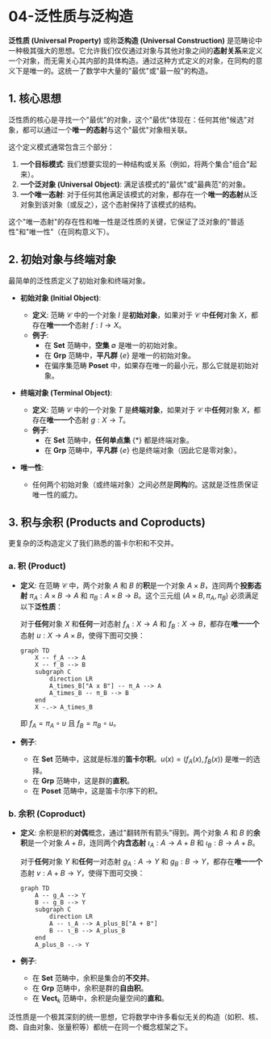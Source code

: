 # 04-泛性质与泛构造

**泛性质 (Universal Property)** 或称**泛构造 (Universal Construction)** 是范畴论中一种极其强大的思想。它允许我们仅仅通过对象与其他对象之间的**态射关系**来定义一个对象，而无需关心其内部的具体构造。通过这种方式定义的对象，在同构的意义下是唯一的。这统一了数学中大量的"最优"或"最一般"的构造。

## 1. 核心思想

泛性质的核心是寻找一个"最优"的对象，这个"最优"体现在：任何其他"候选"对象，都可以通过一个**唯一的态射**与这个"最优"对象相关联。

这个定义模式通常包含三个部分：

1. **一个目标模式**: 我们想要实现的一种结构或关系（例如，将两个集合"组合"起来）。
2. **一个泛对象 (Universal Object)**: 满足该模式的"最优"或"最典范"的对象。
3. **一个唯一态射**: 对于任何其他满足该模式的对象，都存在一个**唯一的态射**从泛对象到该对象（或反之），这个态射保持了该模式的结构。

这个"唯一态射"的存在性和唯一性是泛性质的关键，它保证了泛对象的"普适性"和"唯一性"（在同构意义下）。

## 2. 初始对象与终端对象

最简单的泛性质定义了初始对象和终端对象。

- **初始对象 (Initial Object)**:
  - **定义**: 范畴 $\mathcal{C}$ 中的一个对象 $I$ 是**初始对象**，如果对于 $\mathcal{C}$ 中**任何**对象 $X$，都存在**唯一一个**态射 $f: I \to X$。
  - **例子**:
    - 在 **Set** 范畴中，**空集** $\emptyset$ 是唯一的初始对象。
    - 在 **Grp** 范畴中，**平凡群** $\{e\}$ 是唯一的初始对象。
    - 在偏序集范畴 **Poset** 中，如果存在唯一的最小元，那么它就是初始对象。

- **终端对象 (Terminal Object)**:
  - **定义**: 范畴 $\mathcal{C}$ 中的一个对象 $T$ 是**终端对象**，如果对于 $\mathcal{C}$ 中**任何**对象 $X$，都存在**唯一一个**态射 $g: X \to T$。
  - **例子**:
    - 在 **Set** 范畴中，**任何单点集** $\{*\}$ 都是终端对象。
    - 在 **Grp** 范畴中，**平凡群** $\{e\}$ 也是终端对象（因此它是零对象）。

- **唯一性**:
  - 任何两个初始对象（或终端对象）之间必然是**同构**的。这就是泛性质保证唯一性的威力。

## 3. 积与余积 (Products and Coproducts)

更复杂的泛构造定义了我们熟悉的笛卡尔积和不交并。

### a. 积 (Product)

- **定义**:
    在范畴 $\mathcal{C}$ 中，两个对象 $A$ 和 $B$ 的**积**是一个对象 $A \times B$，连同两个**投影态射** $\pi_A: A \times B \to A$ 和 $\pi_B: A \times B \to B$。这个三元组 $(A \times B, \pi_A, \pi_B)$ 必须满足以下**泛性质**：

    对于**任何**对象 $X$ 和**任何**一对态射 $f_A: X \to A$ 和 $f_B: X \to B$，都存在**唯一一个**态射 $u: X \to A \times B$，使得下图可交换：

    ```mermaid
    graph TD
        X -- f_A --> A
        X -- f_B --> B
        subgraph C
            direction LR
            A_times_B["A x B"] -- π_A --> A
            A_times_B -- π_B --> B
        end
        X -.-> A_times_B
    ```

    即 $f_A = \pi_A \circ u$ 且 $f_B = \pi_B \circ u$。

- **例子**:
  - 在 **Set** 范畴中，这就是标准的**笛卡尔积**。$u(x) = (f_A(x), f_B(x))$ 是唯一的选择。
  - 在 **Grp** 范畴中，这是群的**直积**。
  - 在 **Poset** 范畴中，这是笛卡尔序下的积。

### b. 余积 (Coproduct)

- **定义**:
    余积是积的**对偶**概念，通过"翻转所有箭头"得到。两个对象 $A$ 和 $B$ 的**余积**是一个对象 $A + B$，连同两个**内含态射** $\iota_A: A \to A+B$ 和 $\iota_B: B \to A+B$。

    对于**任何**对象 $Y$ 和**任何**一对态射 $g_A: A \to Y$ 和 $g_B: B \to Y$，都存在**唯一一个**态射 $v: A+B \to Y$，使得下图可交换：

    ```mermaid
    graph TD
        A -- g_A --> Y
        B -- g_B --> Y
        subgraph C
            direction LR
            A -- ι_A --> A_plus_B["A + B"]
            B -- ι_B --> A_plus_B
        end
        A_plus_B -.-> Y
    ```

- **例子**:
  - 在 **Set** 范畴中，余积是集合的**不交并**。
  - 在 **Grp** 范畴中，余积是群的**自由积**。
  - 在 **Vect**$_k$ 范畴中，余积是向量空间的**直和**。

泛性质是一个极其深刻的统一思想，它将数学中许多看似无关的构造（如积、核、商、自由对象、张量积等）都统一在同一个概念框架之下。
